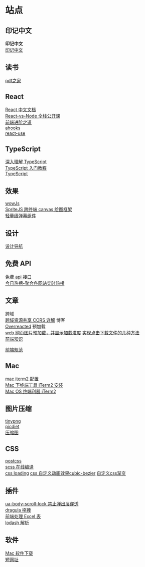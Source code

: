 # 站点

## 印记中文

**印记中文**  
 [印记中文](https://docschina.org/)

## 读书

[pdf之家](https://homeofpdf.com/)
## React

[React 中文文档](https://react.docschina.org/)  
[React-vs-Node 全栈公开课](https://fullstackopen.com/en/)  
[前端进阶之道](https://yuchengkai.cn/react/#%E6%89%80%E6%9C%89%E6%96%87%E7%AB%A0)  
[ahooks](https://ahooks.js.org/zh-CN/docs/getting-started)  
[react-use](https://github.com/zenghongtu/react-use-chinese)

## TypeScript

[深入理解 TypeScript](https://jkchao.github.io/typescript-book-chinese/#why)  
[TypeScript 入门教程](https://ts.xcatliu.com)  
[TypeScript ](https://www.tslang.cn/docs/home.html)

## 效果

[wowJs](https://www.delac.io/wow/)  
[SpriteJS 跨终端 canvas 绘图框架](https://spritejs.org/)  
[轻量级弹幕组件](https://github.com/parksben/barrage)

## 设计

[设计导航](https://idesign.qq.com)

## 免费 API

[免费 api 接口](https://github.com/MZCretin/RollToolsApi)  
[今日热榜-聚合各网站实时热榜](https://github.com/tophubs/TopList/)

## 文章

跨域  
[跨域资源共享 CORS 详解](https://blog.csdn.net/charleslei/article/details/51906635)
博客  
[Overreacted](https://overreacted.io/)
预加载  
[web 网页图片预加载，并显示加载进度](https://www.jianshu.com/p/75138982d3e3)
[实现点击下载文件的几种方法](https://www.jianshu.com/p/10ac5c482193)  
[前端知识](https://github.com/forthealllight/blog)

[前端规范](https://lq782655835.github.io/blogs/team-standard/1.standard-ai-vuetool.html)
## Mac

[mac iterm2 配置](https://www.cnblogs.com/huaxingtianxia/p/9162935.html)  
[Mac 下终端工具 iTerm2 安装](https://www.jianshu.com/p/ba08713c2b19)  
[Mac OS 终端利器 iTerm2](https://www.cnblogs.com/xishuai/p/mac-iterm2.html)

## 图片压缩

[tinypng](https://tinypng.com/)  
[picdiet](https://www.picdiet.com/zh-cn)  
[压缩图](https://www.yasuotu.com/jiazi)

## CSS

[postcss](https://github.com/postcss/postcss/blob/master/README-cn.md)   
[scss 在线编译](https://www.sassmeister.com/)  
[css loading](https://tobiasahlin.com/spinkit/) 
[css 自定义动画效果cubic-bezier](https://cubic-bezier.com/#.35,.59,.95,-0.65) 
[自定义css渐变](https://www.cssmatic.com/gradient-generator#'\-moz\-linear\-gradient\%28left\%2C\%20rgba\%28239\%2C197\%2C202\%2C1\%29\%200\%25\%2C\%20rgba\%28210\%2C75\%2C90\%2C1\%29\%2034\%25\%2C\%20rgba\%28186\%2C39\%2C55\%2C1\%29\%2046\%25\%2C\%20rgba\%28241\%2C142\%2C153\%2C1\%29\%20100\%25\%29\%3B')  
## 插件

[ua-body-scroll-lock 禁止弹出层穿透](https://github.com/tuateam/tua-body-scroll-lock)  
[dragula 拖拽](https://github.com/bevacqua/dragula)  
[前端处理 Excel 表](https://sheetjs.com/)  
[lodash 解析](https://xiaoxiami.gitbook.io/lodash/)

## 软件

[Mac 软件下载](https://www.osxwin.com/)  
[短网址](http://suo.im/)
